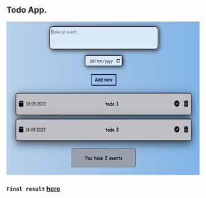 ## Todo App.

<img src="img/ToDo.PNG" width="600" height="400">

### `Final result` <a href="https://todo-app-app.surge.sh/" target="_blank">here</a>